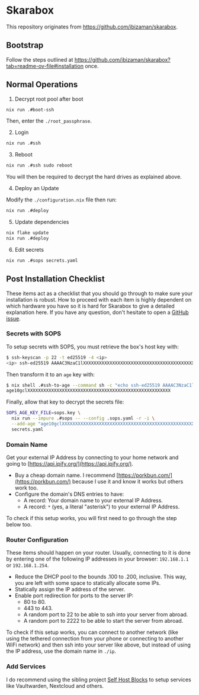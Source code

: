 # Skarabox

This repository originates from https://github.com/ibizaman/skarabox.

## Bootstrap

Follow the steps outlined at https://github.com/ibizaman/skarabox?tab=readme-ov-file#installation once.

## Normal Operations

1. Decrypt root pool after boot

```bash
nix run .#boot-ssh
```

Then, enter the `./root_passphrase`.

2. Login

```bash
nix run .#ssh
```

3. Reboot

```bash
nix run .#ssh sudo reboot
```

You will then be required to decrypt the hard drives as explained above.

4. Deploy an Update

Modify the `./configuration.nix` file then run:

```bash
nix run .#deploy
```

5. Update dependencies

```bash
nix flake update
nix run .#deploy
```

6. Edit secrets

```bash
nix run .#sops secrets.yaml
```

## Post Installation Checklist

These items act as a checklist that you should go through to make sure your installation is robust.
How to proceed with each item is highly dependent on which hardware you have so it is hard for Skarabox to give a detailed explanation here.
If you have any question, don't hesitate to open a [GitHub issue](https://github.com/ibizaman/skarabox/issues/new).

### Secrets with SOPS

To setup secrets with SOPS, you must retrieve the box's host key with:

```bash
$ ssh-keyscan -p 22 -t ed25519 -4 <ip>
<ip> ssh-ed25519 AAAAC3NzaC1lXXXXXXXXXXXXXXXXXXXXXXXXXXXXXXXXXXXXXXXXXXXXXXXXXXXXXXXX
```

Then transform it to an `age` key with:

```bash
$ nix shell .#ssh-to-age --command sh -c "echo ssh-ed25519 AAAAC3NzaC1lXXXXXXXXXXXXXXXXXXXXXXXXXXXXXXXXXXXXXXXXXXXXXXXXXXXXXXXX | ssh-to-age"
age10gclXXXXXXXXXXXXXXXXXXXXXXXXXXXXXXXXXXXXXXXXXXXXXXXXXXXXXX
```

Finally, allow that key to decrypt the secrets file:

```bash
SOPS_AGE_KEY_FILE=sops.key \
  nix run --impure .#sops -- --config .sops.yaml -r -i \
  --add-age "age10gclXXXXXXXXXXXXXXXXXXXXXXXXXXXXXXXXXXXXXXXXXXXXXXXXXXXXXX" \
  secrets.yaml
```

### Domain Name

Get your external IP Address by connecting to your home network and going to [https://api.ipify.org/](https://api.ipify.org/).

- Buy a cheap domain name.
  I recommend [https://porkbun.com/](https://porkbun.com/) because I use it and know it works but others work too.
- Configure the domain's DNS entries to have:
  - A record: Your domain name to your external IP Address.
  - A record: `*` (yes, a literal "asterisk") to your external IP Address.

To check if this setup works, you will first need to go through the step below too.

### Router Configuration

These items should happen on your router.
Usually, connecting to it is done by entering one of the following IP addresses in your browser: `192.168.1.1` or `192.168.1.254`.

- Reduce the DHCP pool to the bounds .100 to .200, inclusive.
  This way, you are left with some space to statically allocate some IPs.
- Statically assign the IP address of the server.
- Enable port redirection for ports to the server IP:
  - 80 to 80.
  - 443 to 443.
  - A random port to 22 to be able to ssh into your server from abroad.
  - A random port to 2222 to be able to start the server from abroad.

To check if this setup works,
you can connect to another network (like using the tethered connection from your phone or connecting to another WiFi network)
and then ssh into your server like above,
but instead of using the IP address, use the domain name in `./ip`.

### Add Services

I do recommend using the sibling project [Self Host Blocks](https://github.com/ibizaman/selfhostblocks) to setup services like Vaultwarden, Nextcloud and others.
